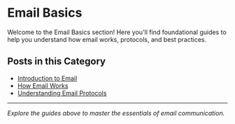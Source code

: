 # Email Basics

Welcome to the Email Basics section! Here you'll find foundational guides to help you understand how email works, protocols, and best practices.

## Posts in this Category
- [Introduction to Email](introduction-to-email.md)
- [How Email Works](how-email-works.md)
- [Understanding Email Protocols](email-protocols.md)

---
*Explore the guides above to master the essentials of email communication.*
